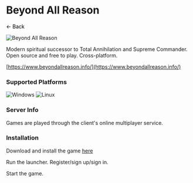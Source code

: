 # Beyond All Reason
<a href="javascript:history.back()" style="text-decoration: none; color: black;">&#8592; Back</a>

![Beyond All Reason](https://media.indiedb.com/cache/images/games/1/78/77468/thumb_620x2000/BARLoadingscreen205.jpg)

Modern spiritual successor to Total Annihilation and Supreme Commander. Open source and free to play. Cross-platform.

[https://www.beyondallreason.info/](https://www.beyondallreason.info/)

### Supported Platforms
![Windows](https://img.icons8.com/color/48/000000/windows-10.png) ![Linux](https://img.icons8.com/color/48/000000/linux.png)

### Server Info
Games are played through the client's online multiplayer service.

### Installation
Download and install the game [here](https://www.beyondallreason.info/download)

Run the launcher. Register/sign up/sign in. 

Start the game. 
